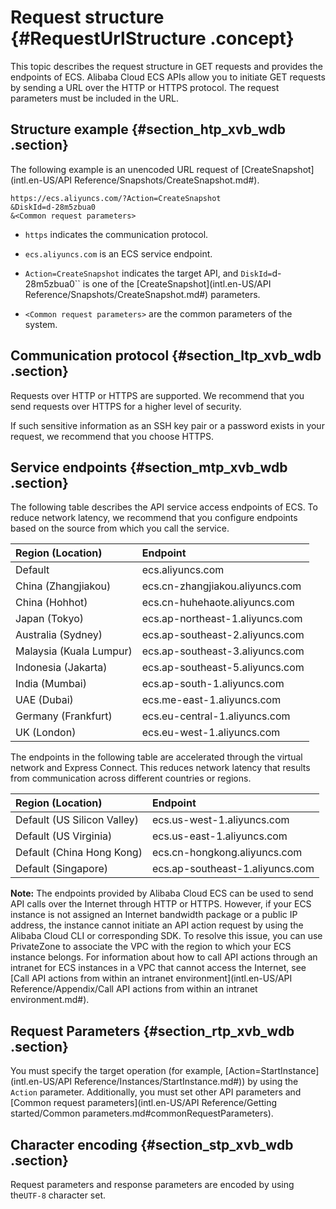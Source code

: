 # Request structure {#RequestUrlStructure .concept}

This topic describes the request structure in GET requests and provides the endpoints of ECS. Alibaba Cloud ECS APIs allow you to initiate GET requests by sending a URL over the HTTP or HTTPS protocol. The request parameters must be included in the URL.

## Structure example {#section_htp_xvb_wdb .section}

The following example is an unencoded URL request of [CreateSnapshot](intl.en-US/API Reference/Snapshots/CreateSnapshot.md#).

``` {#codeblock_arf_c6f_sxr}
https://ecs.aliyuncs.com/?Action=CreateSnapshot
&DiskId=d-28m5zbua0
&<Common request parameters>
```

-   `https` indicates the communication protocol.

-   `ecs.aliyuncs.com` is an ECS service endpoint.

-   `Action=CreateSnapshot` indicates the target API, and `DiskId=`d-28m5zbua0`` is one of the [CreateSnapshot](intl.en-US/API Reference/Snapshots/CreateSnapshot.md#) parameters.

-   `<Common request parameters>` are the common parameters of the system.


## Communication protocol {#section_ltp_xvb_wdb .section}

Requests over HTTP or HTTPS are supported. We recommend that you send requests over HTTPS for a higher level of security.

If such sensitive information as an SSH key pair or a password exists in your request, we recommend that you choose HTTPS.

## Service endpoints {#section_mtp_xvb_wdb .section}

The following table describes the API service access endpoints of ECS. To reduce network latency, we recommend that you configure endpoints based on the source from which you call the service.

|Region \(Location\)|Endpoint|
|:------------------|:-------|
|Default|ecs.aliyuncs.com|
|China \(Zhangjiakou\)|ecs.cn-zhangjiakou.aliyuncs.com|
|China \(Hohhot\)|ecs.cn-huhehaote.aliyuncs.com|
|Japan \(Tokyo\)|ecs.ap-northeast-1.aliyuncs.com|
|Australia \(Sydney\)|ecs.ap-southeast-2.aliyuncs.com|
|Malaysia \(Kuala Lumpur\)|ecs.ap-southeast-3.aliyuncs.com|
|Indonesia \(Jakarta\)|ecs.ap-southeast-5.aliyuncs.com|
|India \(Mumbai\)|ecs.ap-south-1.aliyuncs.com|
|UAE \(Dubai\)|ecs.me-east-1.aliyuncs.com|
|Germany \(Frankfurt\)|ecs.eu-central-1.aliyuncs.com|
|UK \(London\)|ecs.eu-west-1.aliyuncs.com|

The endpoints in the following table are accelerated through the virtual network and Express Connect. This reduces network latency that results from communication across different countries or regions.

|Region \(Location\)|Endpoint|
|:------------------|:-------|
|Default \(US Silicon Valley\)|ecs.us-west-1.aliyuncs.com|
|Default \(US Virginia\)|ecs.us-east-1.aliyuncs.com|
|Default \(China Hong Kong\)|ecs.cn-hongkong.aliyuncs.com|
|Default \(Singapore\)|ecs.ap-southeast-1.aliyuncs.com|

**Note:** The endpoints provided by Alibaba Cloud ECS can be used to send API calls over the Internet through HTTP or HTTPS. However, if your ECS instance is not assigned an Internet bandwidth package or a public IP address, the instance cannot initiate an API action request by using the Alibaba Cloud CLI or corresponding SDK. To resolve this issue, you can use PrivateZone to associate the VPC with the region to which your ECS instance belongs. For information about how to call API actions through an intranet for ECS instances in a VPC that cannot access the Internet, see [Call API actions from within an intranet environment](intl.en-US/API Reference/Appendix/Call API actions from within an intranet environment.md#).

## Request Parameters {#section_rtp_xvb_wdb .section}

You must specify the target operation \(for example, [Action=StartInstance](intl.en-US/API Reference/Instances/StartInstance.md#)\) by using the `Action` parameter. Additionally, you must set other API parameters and [Common request parameters](intl.en-US/API Reference/Getting started/Common parameters.md#commonRequestParameters).

## Character encoding {#section_stp_xvb_wdb .section}

Request parameters and response parameters are encoded by using the`UTF-8` character set.

